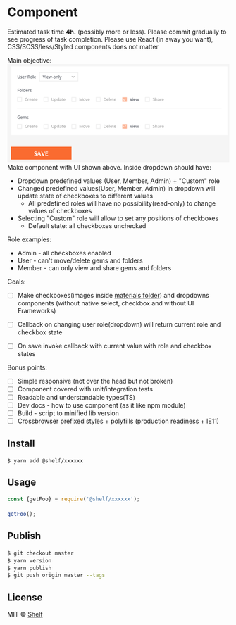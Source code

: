 # Component
Estimated task time **4h.** (possibly more or less). Please commit gradually to see progress of task completion.
Please use React (in away you want), CSS/SCSS/less/Styled components does not matter


Main objective:
![role](materials/role-module.png)
Make component with UI shown above. Inside dropdown should have:
 - Dropdown predefined values (User, Member, Admin) + "Custom" role
 - Changed predefined values(User, Member, Admin) in dropdown will update state of checkboxes to different values
    - All predefined roles will have no possibility(read-only) to change values of checkboxes
 - Selecting "Custom" role will allow to set any positions of checkboxes
    - Default state: all checkboxes unchecked

Role examples:
- Admin - all checkboxes enabled
- User - can't move/delete gems and folders
- Member - can only view and share gems and folders

Goals:
- [ ] Make checkboxes(images inside [materials folder](/materials)) and dropdowns components (without native select, checkbox and without UI Frameworks)
- [ ] Callback on changing user role(dropdown) will return current role and checkbox state
- [ ] On save invoke callback with current value with role and checkbox states


Bonus points:
- [ ] Simple responsive (not over the head but not broken)
- [ ] Component covered with unit/integration tests
- [ ] Readable and understandable types(TS)
- [ ] Dev docs - how to use component (as it like npm module)
- [ ] Build - script to minified lib version
- [ ] Crossbrowser prefixed styles + polyfills (production readiness + IE11)

## Install

```
$ yarn add @shelf/xxxxxx
```

## Usage

```js
const {getFoo} = require('@shelf/xxxxxx');

getFoo();
```

## Publish

```sh
$ git checkout master
$ yarn version
$ yarn publish
$ git push origin master --tags
```

## License

MIT © [Shelf](https://shelf.io)
